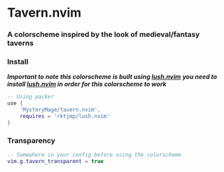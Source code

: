 # Tavern.nvim

### A colorscheme inspired by the look of medieval/fantasy taverns

### Install
***Important to note this colorscheme is built using [lush.nvim](https://github.com/rktjmp/lush.nvim)***
***you need to install [lush.nvim](https://github.com/rktjmp/lush.nvim) in order for this colorscheme to work***
```lua
-- Using packer
use {
    'MysteryMage/tavern.nvim',
    requires = 'rktjmp/lush.nvim'
}

```

### Transparency
```lua
-- Somewhere in your config before using the colorscheme
vim.g.tavern_transparent = true
```
